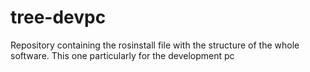 # tree-devpc
Repository containing the rosinstall file with the structure of the whole software. This one particularly for the development pc
